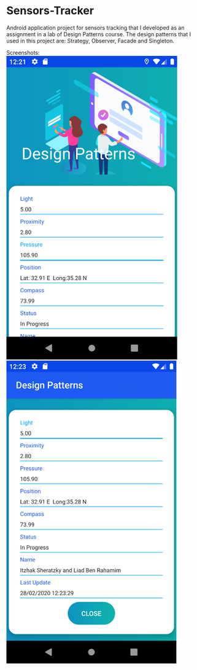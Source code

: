 # Sensors-Tracker
Android application project for sensors tracking that I developed as an assignment in a lab of Design Patterns course.
The design patterns that I used in this project are: Strategy, Observer, Facade and Singleton.

Screenshots:
![alt text](https://github.com/TzachSh/Sensors-Tracker/blob/master/image_2.png)
![alt text](https://github.com/TzachSh/Sensors-Tracker/blob/master/image_1.png)
